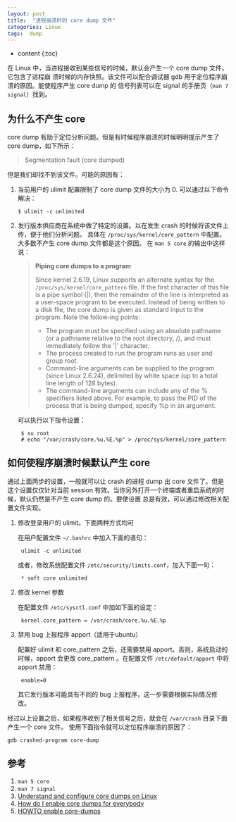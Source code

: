 ```yaml
---
layout: post
title:  "进程崩溃时的 core dump 文件"
categories: Linux
tags:  dump
---
```


* content
{:toc}

在 Linux 中，当进程接收到某些信号的时候，默认会产生一个 core dump 文件，它包含了进程崩
溃时候的内存快照。该文件可以配合调试器 gdb 用于定位程序崩溃的原因。能使程序产生 core dump 的
信号列表可以在 signal 的手册页（`man 7 signal`）找到。



## 为什么不产生 core

core dump 有助于定位分析问题。但是有时候程序崩溃的时候明明提示产生了 core dump，如下所示：

> Segmentation fault (core dumped)

但是我们却找不到该文件。可能的原因有：

1. 当前用户的 ulimit 配置限制了 core dump 文件的大小为 0. 可以通过以下命令解决：

    `$ ulimit -c unlimited`

2. 发行版本供应商在系统中做了特定的设置。以在发生 crash 的时候将该文件上传，便于他们分析问题。
   具体在 `/proc/sys/kernel/core_pattern` 中配置。大多数不产生 core dump 文件都是这个原因。
   在 `man 5 core` 的输出中这样说：

    > **Piping core dumps to a program**
    >
    > Since kernel 2.6.19, Linux supports an alternate syntax for the
    > `/proc/sys/kernel/core_pattern` file.  If the first character of this file is
    > a pipe symbol (|), then the remainder of the line is interpreted as a
    > user-space program to be executed.  Instead of being written to a disk file,
    > the core dump is given as standard input to the program.  Note the follow‐ing
    > points:
    >
    > + The program must be specified using an absolute pathname
    >   (or a pathname relative to the root directory, /), and must immediately
    >   follow the '|' character.
    > + The process created to run the program runs as user and group root.
    > + Command-line arguments can be supplied to the program (since Linux 2.6.24),
    >   delimited by white space (up to a total line length of 128 bytes).
    > + The command-line arguments can include any of the % specifiers listed above.
    >   For example, to pass the PID of the process that is being dumped, specify
    >   %p in an argument.

    可以执行以下指令设置：

        $ su root
        # echo "/var/crash/core.%u.%E.%p" > /proc/sys/kernel/core_pattern

## 如何使程序崩溃时候默认产生 core
        
通过上面两步的设置，一般就可以让 crash 的进程 dump 出 core 文件了。但是这个设置仅仅针对当前
session 有效。当你另外打开一个终端或者重启系统的时候，默认仍然是不产生 core dump 的。要使设置
总是有效，可以通过修改相关配置文件实现。

1. 修改登录用户的 ulimit。下面两种方式均可

    在用户配置文件 `~/.bashrc` 中加入下面的语句：

        ulimit -c unlimited

    或者，修改系统配置文件 `/etc/security/limits.conf`，加入下面一句：

        * soft core unlimited

2. 修改 kernel 参数

    在配置文件 `/etc/sysctl.conf` 中加如下面的设定：
    
        kernel.core_pattern = /var/crash/core.%u.%E.%p

3. 禁用 bug 上报程序 apport（适用于ubuntu）

    配置好 ulimit 和 core_pattern 之后，还需要禁用 apport。否则，系统启动的时候，apport
    会更改 core_pattern 。在配置文件 `/etc/default/apport` 中将 apport 禁用：

        enable=0

    其它发行版本可能具有不同的 bug 上报程序，这一步需要根据实际情况修改。

经过以上设置之后，如果程序收到了相关信号之后，就会在 `/var/crash` 目录下面产生一个 core 文件。
使用下面指令就可以定位程序崩溃的原因了：

    gdb crashed-program core-dump

## 参考

1. `man 5 core`
2. `man 7 signal`
3. [Understand and configure core dumps on Linux](https://linux-audit.com/understand-and-configure-core-dumps-work-on-linux/)
4. [How do I enable core dumps for everybody](http://www.akadia.com/services/ora_enable_core.html)
5. [HOWTO enable core-dumps](http://en.linuxreviews.org/HOWTO_enable_core-dumps)
